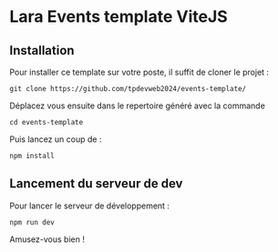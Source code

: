 # Lara Events template ViteJS

## Installation
Pour installer ce template sur votre poste, il suffit de cloner le projet :

```
git clone https://github.com/tpdevweb2024/events-template/
```

Déplacez vous ensuite dans le repertoire généré avec la commande

```
cd events-template
```

Puis lancez un coup de :

```
npm install
```

## Lancement du serveur de dev
Pour lancer le serveur de développement :

```
npm run dev
```

Amusez-vous bien !

